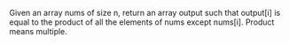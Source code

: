 Given an array nums of size n, return an array output such that output[i] is equal to the product of all the elements of nums except nums[i]. Product means multiple.